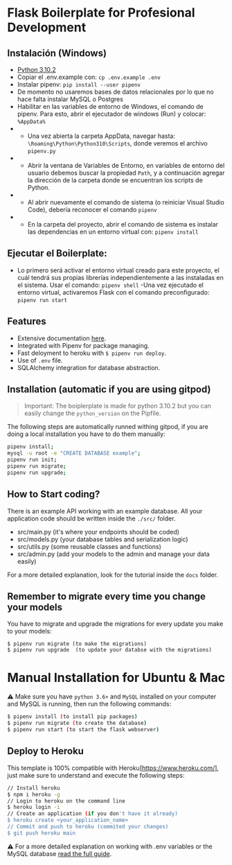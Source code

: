 # Flask Boilerplate for Profesional Development

## Instalación (Windows)
- [Python 3.10.2](https://www.python.org/downloads/release/python-3102/)
- Copiar el .env.example con: `cp .env.example .env`
- Instalar pipenv: `pip install --user pipenv`
- De momento no usaremos bases de datos relacionales por lo que no hace falta instalar MySQL o Postgres
- Habilitar en las variables de entorno de Windows, el comando de pipenv. Para esto, abrir el ejecutador de windows (Run) y colocar: `%AppData%`
- - Una vez abierta la carpeta AppData, navegar hasta: `\Roaming\Python\Python310\Scripts`, donde veremos el archivo `pipenv.py`
- - Abrir la ventana de Variables de Entorno, en variables de entorno del usuario debemos buscar la propiedad `Path`, y a continuación agregar la dirección de la carpeta donde se encuentran los scripts de Python.
- - Al abrir nuevamente el comando de sistema (o reiniciar Visual Studio Code), debería reconocer el comando `pipenv`
- - En la carpeta del proyecto, abrir el comando de sistema es instalar las dependencias en un entorno virtual con: `pipenv install`

## Ejecutar el Boilerplate:

- Lo primero será activar el entorno virtual creado para este proyecto, el cuál tendrá sus propias librerías independientemente a las instaladas en el sistema. Usar el comando: `pipenv shell`
-Una vez ejecutado el entorno virtual, activaremos Flask con el comando preconfigurado: `pipenv run start`

## Features

- Extensive documentation [here](https://github.com/4GeeksAcademy/flask-rest-hello/tree/master/docs).
- Integrated with Pipenv for package managing.
- Fast deloyment to heroku with `$ pipenv run deploy`.
- Use of `.env` file.
- SQLAlchemy integration for database abstraction.

## Installation (automatic if you are using gitpod)

> Important: The boiplerplate is made for python 3.10.2 but you can easily change the `python_version` on the Pipfile.

The following steps are automatically runned withing gitpod, if you are doing a local installation you have to do them manually:

```sh
pipenv install;
mysql -u root -e "CREATE DATABASE example";
pipenv run init;
pipenv run migrate;
pipenv run upgrade;
```

## How to Start coding?

There is an example API working with an example database. All your application code should be written inside the `./src/` folder.

- src/main.py (it's where your endpoints should be coded)
- src/models.py (your database tables and serialization logic)
- src/utils.py (some reusable classes and functions)
- src/admin.py (add your models to the admin and manage your data easily)

For a more detailed explanation, look for the tutorial inside the `docs` folder.

## Remember to migrate every time you change your models

You have to migrate and upgrade the migrations for every update you make to your models:
```
$ pipenv run migrate (to make the migrations)
$ pipenv run upgrade  (to update your databse with the migrations)
```


# Manual Installation for Ubuntu & Mac

⚠️ Make sure you have `python 3.6+` and `MySQL` installed on your computer and MySQL is running, then run the following commands:
```sh
$ pipenv install (to install pip packages)
$ pipenv run migrate (to create the database)
$ pipenv run start (to start the flask webserver)
```


## Deploy to Heroku

This template is 100% compatible with Heroku[https://www.heroku.com/], just make sure to understand and execute the following steps:

```sh
// Install heroku
$ npm i heroku -g
// Login to heroku on the command line
$ heroku login -i
// Create an application (if you don't have it already)
$ heroku create <your_application_name>
// Commit and push to heroku (commited your changes)
$ git push heroku main
```
:warning: For a more detailed explanation on working with .env variables or the MySQL database [read the full guide](https://github.com/4GeeksAcademy/flask-rest-hello/blob/master/docs/DEPLOY_YOUR_APP.md).
